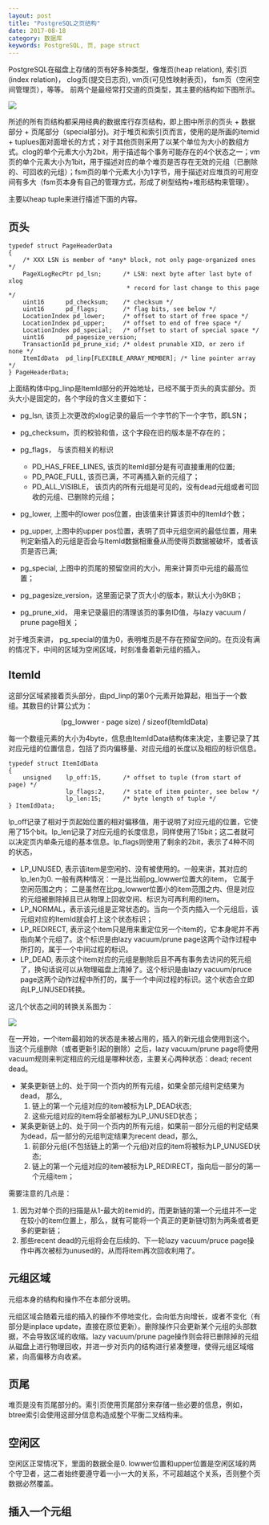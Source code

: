 ```yaml
---
layout: post
title: "PostgreSQL之页结构"
date: 2017-08-18
category: 数据库
keywords: PostgreSQL, 页, page struct
---
```


PostgreSQL在磁盘上存储的页有好多种类型，像堆页(heap relation), 索引页(index relation)， clog页(提交日志页), vm页(可见性映射表页)， fsm页（空闲空间管理页），等等。 前两个是最经常打交道的页类型，其主要的结构如下图所示。

![](/assets/2017/pg_page_struct.png)

所述的所有页结构都采用经典的数据库行存页结构，即上图中所示的页头 + 数据部分 + 页尾部分（special部分)。对于堆页和索引页而言，使用的是所画的itemid + tuplues面对面增长的方式；对于其他页则采用了以某个单位为大小的数组方式。clog的单个元素大小为2bit，用于描述每个事务可能存在的4个状态之一；vm页的单个元素大小为1bit，用于描述对应的单个堆页是否存在无效的元组（已删除的、可回收的元组）；fsm页的单个元素大小为1字节，用于描述对应堆页的可用空间有多大（fsm页本身有自己的管理方式，形成了树型结构+堆形结构来管理）。

主要以heap tuple来进行描述下面的内容。

## 页头

```
typedef struct PageHeaderData
{
	/* XXX LSN is member of *any* block, not only page-organized ones */
	PageXLogRecPtr pd_lsn;		/* LSN: next byte after last byte of xlog
								 * record for last change to this page */
	uint16		pd_checksum;	/* checksum */
	uint16		pd_flags;		/* flag bits, see below */
	LocationIndex pd_lower;		/* offset to start of free space */
	LocationIndex pd_upper;		/* offset to end of free space */
	LocationIndex pd_special;	/* offset to start of special space */
	uint16		pd_pagesize_version;
	TransactionId pd_prune_xid; /* oldest prunable XID, or zero if none */
	ItemIdData	pd_linp[FLEXIBLE_ARRAY_MEMBER]; /* line pointer array */
} PageHeaderData;
```

上面结构体中pg_linp是ItemId部分的开始地址，已经不属于页头的真实部分。页头大小是固定的，各个字段的含义主要如下：

* pg_lsn, 该页上次更改的xlog记录的最后一个字节的下一个字节，即LSN；
* pg_checksum，页的校验和值，这个字段在旧的版本是不存在的；
* pg_flags， 与该页相关的标识

  * PD\_HAS_FREE\_LINES, 该页的ItemId部分是有可直接重用的位置;
  * PD_PAGE\_FULL, 该页已满，不可再插入新的元组了；
  * PD_ALL\_VISIBLE， 该页内的所有元组是可见的，没有dead元组或者可回收的元组、已删除的元组；
* pg_lower, 上图中的lower pos位置，由该值来计算该页中的ItemId个数；
* pg_upper, 上图中的upper pos位置，表明了页中元组空间的最低位置，用来判定新插入的元组是否会与ItemId数据相重叠从而使得页数据被破坏，或者该页是否已满;
* pg_special, 上图中的页尾的预留空间的大小，用来计算页中元组的最高位置；
* pg_pagesize\_version，这里面记录了页大小的版本，默认大小为8KB；
* pg_prune\_xid， 用来记录最旧的清理该页的事务ID值，与lazy vacuum / prune page相关；

对于堆页来讲， pg_special的值为0，表明堆页是不存在预留空间的。在页没有满的情况下，中间的区域为空闲区域，时刻准备着新元组的插入。

## ItemId

这部分区域紧接着页头部分，由pd_linp的第0个元素开始算起，相当于一个数组。其数目的计算公式为：

<center>(pg_lowwer - page size) / sizeof(ItemIdData)</center>

每一个数组元素的大小为4byte，信息由ItemIdData结构体来决定，主要记录了其对应元组的位置信息，包括了页内偏移量、对应元组的长度以及相应的标识信息。

```
typedef struct ItemIdData
{
	unsigned	lp_off:15,		/* offset to tuple (from start of page) */
				lp_flags:2,		/* state of item pointer, see below */
				lp_len:15;		/* byte length of tuple */
} ItemIdData;
```

lp\_off记录了相对于页起始位置的相对偏移值，用于说明了对应元组的位置，它使用了15个bit。lp\_len记录了对应元组的长度信息，同样使用了15bit；这二者就可以决定页内单条元组的基本信息。lp\_flags则使用了剩余的2bit，表示了4种不同的状态，

* LP\_UNUSED, 表示该item是空闲的、没有被使用的。一般来讲，其对应的lp\_len为0. 一般有两种情况：一是比当前pg\_lowwer位置大的item， 它属于空闲范围之内； 二是虽然在比pg\_lowwer位置小的item范围之内、但是对应的元组被删除掉且已从物理上回收空间、标识为可再利用的item。
* LP_NORMAL，表示该元组是正常状态的。当向一个页内插入一个元组后，该元组对应的ItemId就会打上这个状态标识；
* LP_REDIRECT, 表示这个item只是用来重定位另一个item的，它本身呢并不再指向某个元组了。这个标识是由lazy vacuum/prune page这两个动作过程中所打的，属于一个中间过程的标识。
* LP\_DEAD, 表示这个item对应的元组是删除后且不再有事务去访问的死元组了，换句话说可以从物理磁盘上清掉了。这个标识是由lazy vacuum/pruce page这两个动作过程中所打的，属于一个中间过程的标识。这个状态会立即向LP\_UNUSED转换。

这几个状态之间的转换关系图为：

![](/assets/2017/pg_itemid_status.png)

在一开始，一个item最初始的状态是未被占用的，插入的新元组会使用到这个。当这个元组删除（或者更新引起的删除）之后，lazy vacuum/prune page将使用vacuum规则来判定相应的元组是哪种状态，主要关心两种状态：dead; recent dead。

* 某条更新链上的、处于同一个页内的所有元组，如果全部元组判定结果为dead， 那么,
  1. 链上的第一个元组对应的item被标为LP\_DEAD状态; 
  2. 这些元组对应的item将全部被标为LP_UNUSED状态；
* 某条更新链上的、处于同一个页内的所有元组，如果前一部分元组的判定结果为dead，后一部分的元组判定结果为recent dead，那么,
  1. 前部分元组(不包括链上的第一个元组)对应的item将被标为LP\_UNUSED状态;
  2. 链上的第一个元组对应的item被标为LP\_REDIRECT，指向后一部分的第一个元组item；

需要注意的几点是：

1. 因为对单个页的扫描是从1-最大的itemid的，而更新链的第一个元组并不一定在较小的item位置上，那么，就有可能将一个真正的更新链切割为两条或者更多的更新链；
2. 那些recent dead的元组将会在后续的、下一轮lazy vacuum/pruce page操作中再次被标为unused的，从而将item再次回收利用了。

## 元组区域

元组本身的结构和操作不在本部分说明。

元组区域会随着元组的插入的操作不停地变化，会向低方向增长，或者不变化（有部分是inplace update，直接在原位更新）。删除操作只会更新某个元组的头部数据，不会导致区域的收缩。lazy vacuum/prune page操作则会将已删除掉的元组从磁盘上进行物理回收，并进一步对页内的结构进行紧凑整理，使得元组区域缩紧，向高偏移方向收紧。

## 页尾

堆页是没有页尾部分的。索引页使用页尾部分来存储一些必要的信息，例如，btree索引会使用这部分信息构造成整个平衡二叉结构来。

## 空闲区

空闲区正常情况下，里面的数据全是0. lowwer位置和upper位置是空闲区域的两个守卫者，这二者始终要遵守着一小一大的关系，不可超越这个关系，否则整个页数据必然覆盖。

## 插入一个元组
